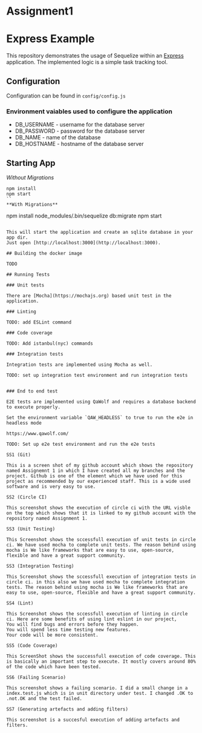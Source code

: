# Assignment1

# Express Example

This repository demonstrates the usage of Sequelize within an [Express](https://expressjs.com) application.
The implemented logic is a simple task tracking tool.

## Configuration

Configuration can be found in `config/config.js`

### Environment vaiables used to configure the application

- DB_USERNAME - username for the database server
- DB_PASSWORD - password for the database server
- DB_NAME - name of the database
- DB_HOSTNAME - hostname of the database server

## Starting App

*Without Migrations*

```
npm install
npm start
``
**With Migrations**

```
npm install
node_modules/.bin/sequelize db:migrate
npm start
```

This will start the application and create an sqlite database in your app dir.
Just open [http://localhost:3000](http://localhost:3000).

## Building the docker image

TODO

## Running Tests

### Unit tests

There are [Mocha](https://mochajs.org) based unit test in the application. 

### Linting

TODO: add ESLint command

### Code coverage

TODO: Add istanbul(nyc) commands

### Integration tests

Integration tests are implemented using Mocha as well. 

TODO: set up integration test environment and run integration tests


### End to end test

E2E tests are implemented using QaWolf and requires a database backend to execute properly.

Set the environment variable `QAW_HEADLESS` to true to run the e2e in headless mode

https://www.qawolf.com/

TODO: Set up e2e test environment and run the e2e tests

SS1 (Git)

This is a screen shot of my github account which shows the repository named Assignemnt 1 in which I have created all my branches and the project. Github is one of the element which we have used for this project as recommended by our experienced staff. This is a wide used software and is very easy to use.

SS2 (Circle CI)

This screenshot shows the execution of circle ci with the URL visble on the top which shows that it is linked to my github account with the repository named Assignment 1.

SS3 (Unit Testing)

This Screenshot shows the sccessfull execution of unit tests in circle ci. We have used mocha to complete unit tests. The reason behind using mocha is We like frameworks that are easy to use, open-source, flexible and have a great support community.

SS3 (Integration Testing)

This Screenshot shows the sccessfull execution of integration tests in circle ci. in this also we have used mocha to complete integration tests. The reason behind using mocha is We like frameworks that are easy to use, open-source, flexible and have a great support community.

SS4 (Lint)

This Screenshot shows the sccessfull execution of linting in circle ci. Here are some benefits of using lint eslint in our project,
You will find bugs and errors before they happen.
You will spend less time testing new features.
Your code will be more consistent.

SS5 (Code Coverage)

This ScreenShot shows the successfull execution of code coverage. This is basically an important step to execute. It mostly covers around 80% of the code which have been tested.

SS6 (Failing Scenario)

This screenshot shows a failing scenario. I did a small change in a index.test.js which is in unit directory under test. I changed .OK to .not.OK and the test failed.

SS7 (Generating artefacts and adding filters)

This screenshot is a succesful execution of adding artefacts and filters.  
